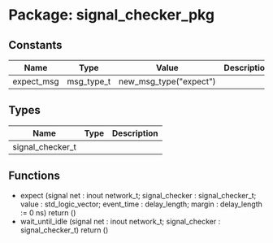 # Package: signal_checker_pkg
## Constants
| Name       | Type       | Value                   | Description |
| ---------- | ---------- | ----------------------- | ----------- |
| expect_msg | msg_type_t |  new_msg_type("expect") |             |
## Types
| Name             | Type | Description |
| ---------------- | ---- | ----------- |
| signal_checker_t |      |             |
## Functions
- expect <font id="function_arguments">(signal net : inout network_t;                   signal_checker : signal_checker_t;
                   value : std_logic_vector;
                   event_time : delay_length;
                   margin : delay_length := 0 ns)</font> <font id="function_return">return ()</font>
- wait_until_idle <font id="function_arguments">(signal net : inout network_t;                            signal_checker : signal_checker_t)</font> <font id="function_return">return ()</font>
